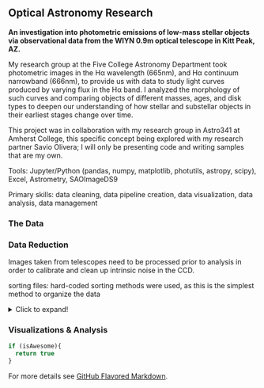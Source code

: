 ## Optical Astronomy Research

**An investigation into photometric emissions of low-mass stellar objects via observational data from the WIYN 0.9m optical telescope in Kitt Peak, AZ.**

My research group at the Five College Astronomy Department took photometric images in the Hα wavelength (665nm), and Hα continuum narrowband (666nm), to provide us with data to study light curves produced by varying flux in the Hα band. I analyzed the morphology of such curves and comparing objects of different masses, ages, and disk types to deepen our understanding of how stellar and substellar objects in their earliest stages change over time.

This project was in collaboration with my research group in Astro341 at Amherst College, this specific concept being explored with my research partner Savio Olivera; I will only be presenting code and writing samples that are my own.

Tools: Jupyter/Python (pandas, numpy, matplotlib, photutils, astropy, scipy), Excel, Astrometry, SAOImageDS9

Primary skills: data cleaning, data pipeline creation, data visualization, data analysis, data management

### The Data

### Data Reduction

Images taken from telescopes need to be processed prior to analysis in order to calibrate and clean up intrinsic noise in the CCD.

sorting files: hard-coded sorting methods were used, as this is the simplest method to organize the data

<details>
  <summary>Click to expand!</summary>
  
  ## Heading
  1. A numbered
  2. list
     * With some
     * Sub bullets
</details>

### Visualizations & Analysis

```javascript
if (isAwesome){
  return true
}
```



For more details see [GitHub Flavored Markdown](https://guides.github.com/features/mastering-markdown/).
